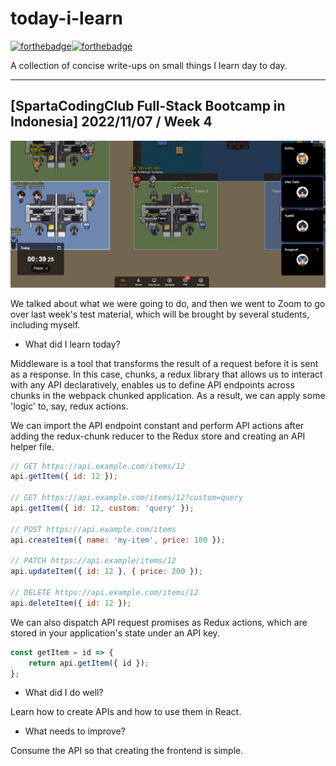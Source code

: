 # today-i-learn

[![forthebadge](https://forthebadge.com/images/badges/built-with-love.svg)](https://wajahatkarim.com)[![forthebadge](https://forthebadge.com/images/badges/makes-people-smile.svg)](https://wajahatkarim.com)

A collection of concise write-ups on small things I learn day to day.

---

## [SpartaCodingClub Full-Stack Bootcamp in Indonesia] 2022/11/07 / Week 4

![image](/images/16.png)

We talked about what we were going to do, and then we went to Zoom to go over last week's test material, which will be brought by several students, including myself.

- What did I learn today?

Middleware is a tool that transforms the result of a request before it is sent as a response. In this case, chunks, a redux library that allows us to interact with any API declaratively, enables us to define API endpoints across chunks in the webpack chunked application. As a result, we can apply some 'logic' to, say, redux actions.

We can import the API endpoint constant and perform API actions after adding the redux-chunk reducer to the Redux store and creating an API helper file.

```js
// GET https://api.example.com/items/12
api.getItem({ id: 12 });

// GET https://api.example.com/items/12?custom=query
api.getItem({ id: 12, custom: 'query' });

// POST https://api.example.com/items
api.createItem({ name: 'my-item', price: 100 });

// PATCH https://api.example/items/12
api.updateItem({ id: 12 }, { price: 200 });

// DELETE https://api.example.com/items/12
api.deleteItem({ id: 12 });
```

We can also dispatch API request promises as Redux actions, which are stored in your application's state under an API key.

```js
const getItem = id => {
    return api.getItem({ id });
};
```

- What did I do well?

Learn how to create APIs and how to use them in React.

- What needs to improve?

Consume the API so that creating the frontend is simple.
